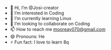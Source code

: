 - 👋 Hi, I’m @Josi-creator
- 👀 I’m interested in Coding
- 🌱 I’m currently learning Linux
- 💞️ I’m looking to collaborate on Coding
- 📫 How to reach me mooreay070@gmail.com
- 😄 Pronouns: He
- ⚡ Fun fact: I love to learn 8q

<!---
Josi-creator/Josi-creator is a ✨ special ✨ repository because its `README.md` (this file) appears on your GitHub profile.
You can click the Preview link to take a look at your changes.
--->
